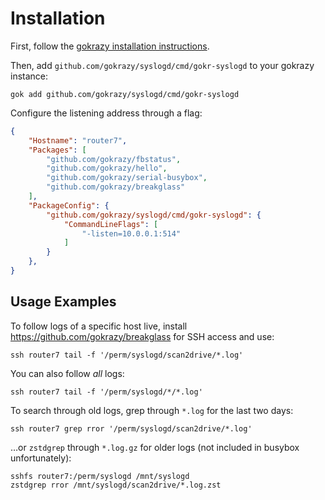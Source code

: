 # Installation

First, follow the [gokrazy installation instructions](https://gokrazy.org/quickstart/).

Then, add `github.com/gokrazy/syslogd/cmd/gokr-syslogd` to your gokrazy instance:

```
gok add github.com/gokrazy/syslogd/cmd/gokr-syslogd
```

Configure the listening address through a flag:

```json
{
    "Hostname": "router7",
    "Packages": [
        "github.com/gokrazy/fbstatus",
        "github.com/gokrazy/hello",
        "github.com/gokrazy/serial-busybox",
        "github.com/gokrazy/breakglass"
    ],
    "PackageConfig": {
        "github.com/gokrazy/syslogd/cmd/gokr-syslogd": {
            "CommandLineFlags": [
                "-listen=10.0.0.1:514"
            ]
        }
    },
}
```

## Usage Examples

To follow logs of a specific host live, install
https://github.com/gokrazy/breakglass for SSH access and use:

```shell
ssh router7 tail -f '/perm/syslogd/scan2drive/*.log'
```

You can also follow *all* logs:

```shell
ssh router7 tail -f '/perm/syslogd/*/*.log'
```

To search through old logs, grep through `*.log` for the last two days:

```shell
ssh router7 grep rror '/perm/syslogd/scan2drive/*.log'
```

…or `zstdgrep` through `*.log.gz` for older logs (not included in busybox
unfortunately):

```shell
sshfs router7:/perm/syslogd /mnt/syslogd
zstdgrep rror /mnt/syslogd/scan2drive/*.log.zst
```
